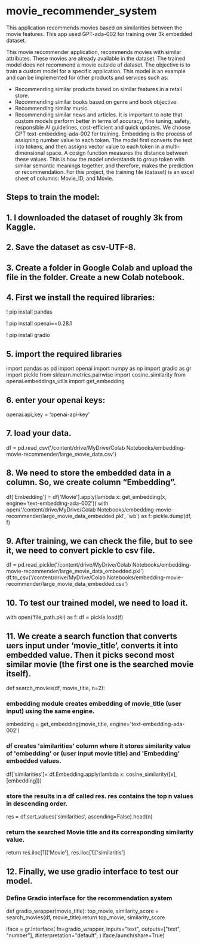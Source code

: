 # movie_recommender_system
This application recommends movies based on similarities between the movie features. This app used GPT-ada-002 for training over 3k embedded dataset.

This movie recommender application, recommends movies with similar attributes. These movies are already available in the dataset. The trained model does not recommend a movie outside of dataset. The objective is to train a custom model for a specific application. This model is an example and can be implemented for other products and services such as:
-	Recommending similar products based on similar features in a retail store.
-	Recommending similar books based on genre and book objective.
-	Recommending similar music.
-	Recommending similar news and articles.
It is important to note that custom models perform better in terms of accuracy, fine tuning, safety, responsible AI guidelines, cost-efficient and quick updates.
We choose GPT text-embedding-ada-002 for training. Embedding is the process of assigning number value to each token. The model first converts the text into tokens, and then assigns vector value to each token in a multi-dimensional space. A cosign function measures the distance between these values. This is how the model understands to group token with similar semantic meanings together, and therefore, makes the prediction or recommendation.
For this project, the training file (dataset) is an excel sheet of columns: Movie_ID, and Movie.
## Steps to train the model:
## 1.	I downloaded the dataset of roughly 3k from Kaggle.
## 2.	Save the dataset as csv-UTF-8.
## 3.	Create a folder in Google Colab and upload the file in the folder. Create a new Colab notebook.
## 4.	First we install the required libraries:
   
! pip install pandas

! pip install openai==0.28.1

! pip install gradio


## 5. import the required libraries
   
import pandas as pd
import openai
import numpy as np
import gradio as gr
import pickle
from sklearn.metrics.pairwise import cosine_similarity
from openai.embeddings_utils import get_embedding

## 6. enter your openai keys:
openai.api_key = ‘openai-api-key'

## 7. load your data.
df = pd.read_csv('/content/drive/MyDrive/Colab Notebooks/embedding-movie-recommender/large_movie_data.csv')

## 8. We need to store the embedded data in a column. So, we create column “Embedding”.

df['Embedding'] = df['Movie'].apply(lambda x: get_embedding(x, engine='text-embedding-ada-002'))
with open('/content/drive/MyDrive/Colab Notebooks/embedding-movie-recommender/large_movie_data_embedded.pkl', 'wb') as f:
  pickle.dump(df, f)
  
## 9. After training, we can check the file, but to see it, we need to convert pickle to csv file.

df = pd.read_pickle('/content/drive/MyDrive/Colab Notebooks/embedding-movie-recommender/large_movie_data_embedded.pkl')
df.to_csv('/content/drive/MyDrive/Colab Notebooks/embedding-movie-recommender/large_movie_data_embedded.csv')

## 10. To test our trained model, we need to load it.
    
with open(‘file_path.pkl) as f:
df = pickle.load(f)

## 11. We create a search function that converts uers input under ‘movie_title’, converts it into embedded value. Then it picks second most similar movie (the first one is the searched movie itself).

def search_movies(df, movie_title, n=2): 
  ### embedding module creates embedding of movie_title (user input) using the same engine.
  embedding = get_embedding(movie_title, engine='text-embedding-ada-002') 
  ### df creates 'similarities' column where it stores similarity value of 'embedding' or (user input movie title) and 'Embedding' embedded values.
  df['similarities']= df.Embedding.apply(lambda x: cosine_similarity([x], [embedding])) 
  ### store the results in a df called res. res contains the top n values in descending order.
  res = df.sort_values('similarities', ascending=False).head(n)
  ### return the searched Movie title and its corresponding similarity value.
  return res.iloc[1]['Movie'], res.iloc[1]['similaritis']

## 12. Finally, we use gradio interface to test our model.
### Define Gradio interface for the recommendation system

def gradio_wrapper(movie_title):
    top_movie, similarity_score = search_movies(df, movie_title)
    return top_movie, similarity_score

iface = gr.Interface(
    fn=gradio_wrapper,
    inputs="text",
    outputs=["text", "number"],
    #interpretation="default",
)
iface.launch(share=True)

